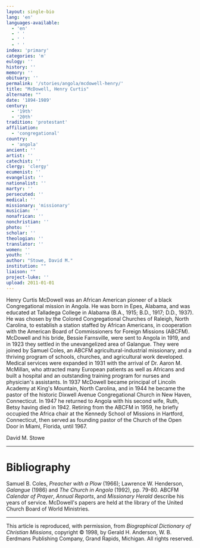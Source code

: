 ```yaml
---
layout: single-bio
lang: 'en'
languages-available:
  - 'en'
  - ' '
  - ' '
  - ' '
index: 'primary'
categories: 'm'
eulogy: ''
history: ''
memory: ''
obituary: ''
permalink: '/stories/angola/mcdowell-henry/'
title: "McDowell, Henry Curtis"
alternate: ""
date: '1894-1989'
century:
  - '19th'
  - '20th'
tradition: 'protestant'
affiliation:
  - 'congregational'
country:
  - 'angola'
ancient: ''
artist: ''
catechist: ''
clergy: 'clergy'
ecumenist: ''
evangelist: ''
nationalist: ''
martyr: ''
persecuted: ''
medical: ''
missionary: 'missionary'
musician: ''
nonafrican: ''
nonchristian: ''
photo: ''
scholar: ''
theologian: ''
translator: ''
women: ''
youth: ''
author: "Stowe, David M."
institution: ""
liaison: ""
project-luke: ''
upload: 2011-01-01
---
```




Henry Curtis McDowell was an African American pioneer of a black Congregational mission in Angola. He was born in Epes, Alabama, and was educated at Talladega College in Alabama (B.A., 1915; B.D., 1917; D.D., 1937). He was chosen by the Colored Congregational Churches of Raleigh, North Carolina, to establish a station staffed by African Americans, in cooperation with the American Board of Commissioners for Foreign Missions (ABCFM). McDowell and his bride, Bessie Farnsville, were sent to Angola in 1919, and in 1923 they settled in the unevangelized area of Galangue. They were joined by Samuel Coles, an ABCFM agricultural-industrial missionary, and a thriving program of schools, churches, and agricultural work developed. Medical services were expanded in 1931 with the arrival of Dr. Aaron M. McMillan, who attracted many European patients as well as Africans and built a hospital and an outstanding training program for nurses and physician's assistants. In 1937 McDowell became principal of Lincoln Academy at King's Mountain, North Carolina, and in 1944 he became the pastor of the historic Dixwell Avenue Congregational Church in New Haven, Connecticut. In 1947 he returned to Angola with his second wife, Ruth, Betsy having died in 1942. Retiring from the ABCFM in 1959, he briefly occupied the Africa chair at the Kennedy School of Missions in Hartford, Connecticut, then served as founding pastor of the Church of the Open Door in Miami, Florida, until 1967.

David M. Stowe

---

# Bibliography

Samuel B. Coles, *Preacher with a Plow* (1966); Lawrence W. Henderson, *Galangue* (1986) and *The Church in Angola* (1992), pp. 79-80. ABCFM *Calendar of Prayer*, *Annual Reports*, and *Missionary Herald* describe his years of service. McDowell's papers are held at the library of the United Church Board of World Ministries.

---

This article is reproduced, with permission, from *Biographical Dictionary of Christian Missions*, copyright © 1998, by Gerald H. Anderson, W. B. Eerdmans Publishing Company, Grand Rapids, Michigan. All rights reserved.
